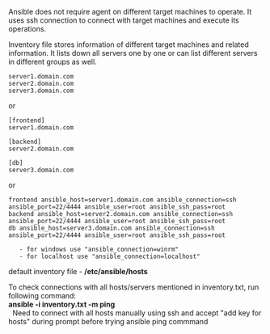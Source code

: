 Ansible does not require agent on different target machines to operate.
It uses ssh connection to connect with target machines and execute its operations.

Inventory file stores information of different target machines and related information.
It lists down all servers one by one or can list different servers in different groups as well.
```
server1.domain.com
server2.domain.com
server3.domain.com
```

or

```
[frontend]
server1.domain.com

[backend]
server2.domain.com

[db]
server3.domain.com
```
or

```
frontend ansible_host=server1.domain.com ansible_connection=ssh ansible_port=22/4444 ansible_user=root ansible_ssh_pass=root
backend ansible_host=server2.domain.com ansible_connection=ssh ansible_port=22/4444 ansible_user=root ansible_ssh_pass=root
db ansible_host=server3.domain.com ansible_connection=ssh ansible_port=22/4444 ansible_user=root ansible_ssh_pass=root

   - for windows use "ansible_connection=winrm"
   - for localhost use "ansible_connection=localhost"
```

default inventory file - **/etc/ansible/hosts**


To check connections with all hosts/servers mentioned in inventory.txt, run following command:  
**ansible -i inventory.txt -m ping**  
&nbsp;  Need to connect with all hosts manually using ssh and accept "add key for hosts" during prompt before trying ansible ping commmand
  
 


